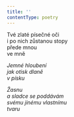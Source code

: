 ```yaml
---
title: ''
contentType: poetry
---
```


<section>

Tvé zlaté písečné oči  
i po nich zůstanou stopy  
přede mnou  
ve mně

_Jemné hloubení  
jak otisk dlaně  
v písku_

</section>

<section>

_Žasnu  
a sladce se poddávám  
svému jinému vlastnímu  
tvaru_

</section>
